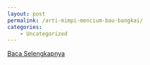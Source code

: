 ```yaml
---
layout: post
permalink: /arti-mimpi-mencium-bau-bangkai/
categories:
    - Uncategorized
---
```


[Baca Selengkapnya](/01)
